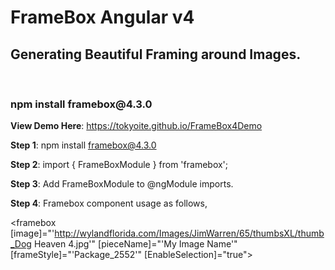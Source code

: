 <h1>FrameBox Angular v4</h1>

<h2>Generating Beautiful Framing around Images.</h2><br/>
<h3>npm install framebox@4.3.0</h3>

<b>View Demo Here</b>: https://tokyoite.github.io/FrameBox4Demo

<b>Step 1</b>: npm install framebox@4.3.0

<b>Step 2</b>: import { FrameBoxModule } from 'framebox';

<b>Step 3</b>: Add FrameBoxModule to @ngModule imports.

<b>Step 4</b>: Framebox component usage as follows,

<framebox [image]="'http://wylandflorida.com/Images/JimWarren/65/thumbsXL/thumb_Dog Heaven 4.jpg'" [pieceName]="'My Image Name'" [frameStyle]="'Package_2552'" [EnableSelection]="true">
